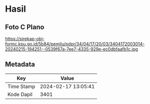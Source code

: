 # Hasil

## Foto C Plano

https://sirekap-obj-formc.kpu.go.id/5b84/pemilu/pdpr/34/04/17/20/03/3404172003014-20240215-194251--0539f67a-7ee7-4335-929e-ec0dbfaafb1c.jpg


## Metadata

| Key        | Value               |
| ---------- | ------------------- |
| Time Stamp | 2024-02-17 13:05:41 |
| Kode Dapil | 3401                |



